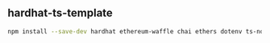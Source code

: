 ## hardhat-ts-template

```bash
npm install --save-dev hardhat ethereum-waffle chai ethers dotenv ts-node typescript @types/node @types/mocha @types/chai @nomiclabs/hardhat-ethers @nomiclabs/hardhat-waffle
```
